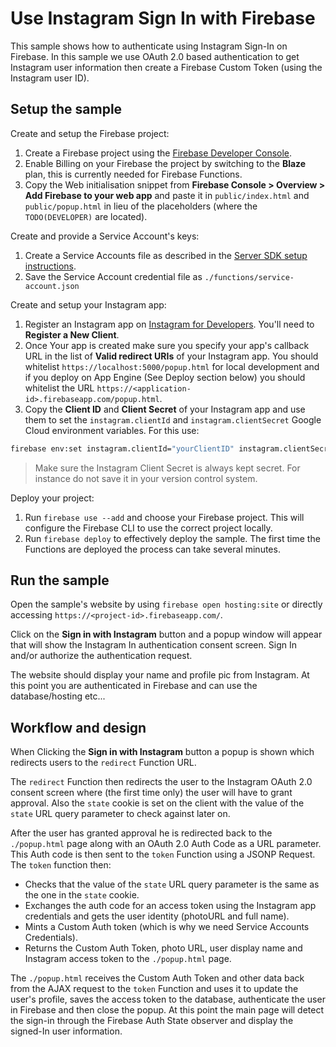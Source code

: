 # Use Instagram Sign In with Firebase

This sample shows how to authenticate using Instagram Sign-In on Firebase. In this sample we use OAuth 2.0 based
authentication to get Instagram user information then create a Firebase Custom Token (using the Instagram user ID).


## Setup the sample

Create and setup the Firebase project:
 1. Create a Firebase project using the [Firebase Developer Console](https://console.firebase.google.com).
 1. Enable Billing on your Firebase the project by switching to the **Blaze** plan, this is currently needed for
    Firebase Functions.
 1. Copy the Web initialisation snippet from **Firebase Console > Overview > Add Firebase to your web app** and paste it
    in `public/index.html` and `public/popup.html` in lieu of the placeholders (where the `TODO(DEVELOPER)`
    are located).

Create and provide a Service Account's keys:
 1. Create a Service Accounts file as described in the [Server SDK setup instructions](https://firebase.google.com/docs/server/setup#add_firebase_to_your_app).
 1. Save the Service Account credential file as `./functions/service-account.json`


Create and setup your Instagram app:
 1. Register an Instagram app on [Instagram for Developers](https://www.instagram.com/developer/). You'll need to **Register a New Client**.
 1. Once Your app is created make sure you specify your app's callback URL in the list of **Valid redirect URIs** of your Instagram app. You should whitelist `https://localhost:5000/popup.html` for local development and if you deploy on App Engine (See Deploy section below) you should whitelist the URL `https://<application-id>.firebaseapp.com/popup.html`.
 1. Copy the **Client ID** and **Client Secret** of your Instagram app and use them to set the `instagram.clientId` and `instagram.clientSecret` Google Cloud environment variables. For this use:

```bash
firebase env:set instagram.clientId="yourClientID" instagram.clientSecret="yourClientSecret"
```

 > Make sure the Instagram Client Secret is always kept secret. For instance do not save it in your version control system.

Deploy your project:
 1. Run `firebase use --add` and choose your Firebase project. This will configure the Firebase CLI to use the correct
    project locally.
 1. Run `firebase deploy` to effectively deploy the sample. The first time the Functions are deployed the process can
    take several minutes.


## Run the sample

Open the sample's website by using `firebase open hosting:site` or directly accessing `https://<project-id>.firebaseapp.com/`.

Click on the **Sign in with Instagram** button and a popup window will appear that will show the Instagram In authentication consent screen. Sign In and/or authorize the authentication request.

The website should display your name and profile pic from Instagram. At this point you are authenticated in Firebase and can use the database/hosting etc...

## Workflow and design

When Clicking the **Sign in with Instagram** button a popup is shown which redirects users to the `redirect` Function URL.

The `redirect` Function then redirects the user to the Instagram OAuth 2.0 consent screen where (the first time only) the user will have to grant approval. Also the `state` cookie is set on the client with the value of the `state` URL query parameter to check against later on.

After the user has granted approval he is redirected back to the `./popup.html` page along with an OAuth 2.0 Auth Code as a URL parameter. This Auth code is then sent to the `token` Function using a JSONP Request. The `token` function then:
 - Checks that the value of the `state` URL query parameter is the same as the one in the `state` cookie.
 - Exchanges the auth code for an access token using the Instagram app credentials and gets the user identity (photoURL and full name).
 - Mints a Custom Auth token (which is why we need Service Accounts Credentials).
 - Returns the Custom Auth Token, photo URL, user display name and Instagram access token to the `./popup.html` page.

 The `./popup.html` receives the Custom Auth Token and other data back from the AJAX request to the `token` Function and uses it to update the user's profile, saves the access token to the database, authenticate the user in Firebase and then close the popup.
 At this point the main page will detect the sign-in through the Firebase Auth State observer and display the signed-In user information.
